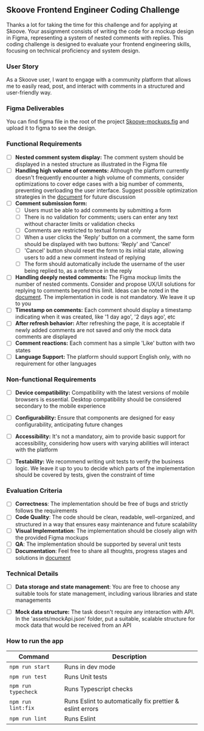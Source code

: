 ## Skoove Frontend Engineer Coding Challenge

Thanks a lot for taking the time for this challenge and for applying at Skoove. Your assignment consists of writing the code for a mockup design in Figma, representing a system of nested comments with replies. This coding challenge is designed to evaluate your frontend engineering skills, focusing on technical proficiency and system design.

### User Story
As a Skoove user, I want to engage with a community platform that allows me to easily read, post, and interact with comments in a structured and user-friendly way.

### Figma Deliverables

You can find figma file in the root of the project [Skoove-mockups.fig](Skoove-mockups.fig) and upload it to figma to see the design.

### Functional Requirements

- [ ] **Nested comment system display:** The comment system should be displayed in a nested structure as illustrated in the Figma file
- [ ] **Handling high volume of comments:** Although the platform currently doesn't frequently encounter a high volume of comments, consider optimizations to cover edge cases with a big number of comments, preventing overloading the user interface. Suggest possible optimization strategies in the [document](PROGRESS.md) for future discussion
- [ ] **Comment submission form:** 
    - [ ] Users must be able to add comments by submitting a form
    - [ ] There is no validation for comments; users can enter any text without character limits or validation checks
    - [ ] Comments are restricted to textual format only
    - [ ] When a user clicks the 'Reply' button on a comment, the same form should be displayed with two buttons: 'Reply' and 'Cancel'
    - [ ] 'Cancel' button should reset the form to its initial state, allowing users to add a new comment instead of replying
    - [ ] The form should automatically include the username of the user being replied to, as a reference in the reply
- [ ] **Handling deeply nested comments:** The Figma mockup limits the number of nested comments. Consider and propose UX/UI solutions for replying to comments beyond this limit. Ideas can be noted in the [document](PROGRESS.md). The implementation in code is not mandatory. We leave it up to you
- [ ] **Timestamp on comments:** Each comment should display a timestamp indicating when it was created, like '1 day ago', '2 days ago', etc
- [ ] **After refresh behavior:** After refreshing the page, it is acceptable if newly added comments are not saved and only the mock data comments are displayed
- [ ] **Comment reactions:** Each comment has a simple 'Like' button with two states
- [ ] **Language Support:** The platform should support English only, with no requirement for other languages

### Non-functional Requirements

- [ ] **Device compatibility:** Compatibility with the latest versions of mobile browsers is essential. Desktop compatibility should be considered secondary to the mobile experience
- [ ] **Configurability:** Ensure that components are designed for easy configurability, anticipating future changes
- [ ] **Accessibility:** It's not a mandatory, aim to provide basic support for accessibility, considering how users with varying abilities will interact with the platform
- [ ] **Testability:** We recommend writing unit tests to verify the business logic. We leave it up to you to decide which parts of the implementation should be covered by tests, given the constraint of time


### Evaluation Criteria

- [ ] **Correctness**: The implementation should be free of bugs and strictly follows the requirements
- [ ] **Code Quality**: The code should be clean, readable, well-organized, and structured in a way that ensures easy maintenance and future scalability
- [ ] **Visual Implementation**: The implementation should be closely align with the provided Figma mockups
- [ ] **QA**: The implementation should be supported by several unit tests
- [ ] **Documentation**: Feel free to share all thoughts, progress stages and solutions in [document](PROGRESS.md)

### Technical Details

- [ ] **Data storage and state management**: You are free to choose any suitable tools for state management, including various libraries and state managements
- [ ] **Mock data structure:** The task doesn't require any interaction with API. In the 'assets/mockApi.json' folder, put a suitable, scalable structure for mock data that would be received from an API


### How to run the app

| Command             | Description                                               |
|---------------------|-----------------------------------------------------------|
| `npm run start`     | Runs in dev mode                                          |
| `npm run test`      | Runs Unit tests                                           |
| `npm run typecheck` | Runs Typescript checks                                    |
| `npm run lint:fix`  | Runs Eslint to automatically fix prettier & eslint errors |
| `npm run lint`      | Runs Eslint                                               |

